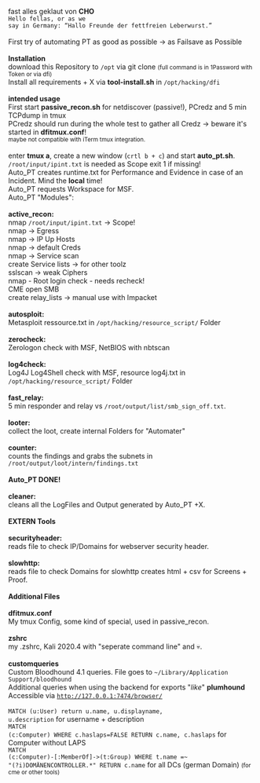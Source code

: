 fast alles geklaut von <b>CHO</b> <br>
<code>Hello fellas, or as we say in Germany: “Hallo Freunde der fettfreien Leberwurst.”</code><br>
<br>
First try of automating PT as good as possible -> as Failsave as Possible<br>
<br>
<b>Installation</b><br>
download this Repository to <code>/opt</code> via git clone <small>(full command is in 1Password with Token or via dfi)</small><br>
Install all requirements + X via <b>tool-install.sh</b> in <code>/opt/hacking/dfi</code><br>
<br>
<b>intended usage</b><br>
First start <b>passive_recon.sh</b> for netdiscover (passive!), PCredz and 5 min TCPdump in tmux <br>
PCredz should run during the whole test to gather all Credz -> beware it's started in <b>dfitmux.conf</b>!<br>
<small>maybe not compatible with iTerm tmux integration.</small><br><br>
enter <b>tmux a</b>, create a new window (<code>crtl b + c</code>) and start <b>auto_pt.sh</b>.<br>
<code>/root/input/ipint.txt</code> is needed as Scope exit 1 if missing!<br>
Auto_PT creates runtime.txt for Performance and Evidence in case of an Incident. Mind the <b>local</b> time!<br>
Auto_PT requests Workspace for MSF.<br>
Auto_PT "Modules":<br>
<br>
<b>active_recon:</b><br>
nmap <code>/root/input/ipint.txt</code> -> Scope!<br>
nmap -> Egress<br>
nmap -> IP Up Hosts<br>
nmap -> default Creds<br>
nmap -> Service scan<br>
create Service lists -> for other toolz<br>
sslscan -> weak Ciphers <br>
nmap - Root login check - needs recheck!<br>
CME open SMB<br>
create relay_lists -> manual use with Impacket<br>
<br>
<b>autosploit:</b><br>
Metasploit ressource.txt in <code>/opt/hacking/resource_script/</code> Folder<br>
<br>
<b>zerocheck:</b><br>
Zerologon check with MSF, NetBIOS with nbtscan<br>
<br>
<b>log4check:</b><br>
Log4J Log4Shell check with MSF, resource log4j.txt in <code>/opt/hacking/resource_script/</code> Folder<br>
<br>
<b>fast_relay:</b><br>
5 min responder and relay vs <code>/root/output/list/smb_sign_off.txt</code>.<br>
<br>
<b>looter:</b><br>
collect the loot, create internal Folders for "Automater"<br>
<br>
<b>counter:</b><br>
counts the findings and grabs the subnets in <code>/root/output/loot/intern/findings.txt</code><br>
<br>
<b>Auto_PT DONE!</b><br>
<br>
<b>cleaner:</b><br>
cleans all the LogFiles and Output generated by Auto_PT +X.<br>
<br>
<b>EXTERN Tools</b><br>
<br>
<b>securityheader:</b><br>
reads file to check IP/Domains for webserver security header.<br>
<br>
<b>slowhttp:</b><br>
reads file to check Domains for slowhttp creates html + csv for Screens + Proof.<br>
<br>
<b>Additional Files</b><br>
<br>
<b>dfitmux.conf</b><br>
My tmux Config, some kind of special, used in passive_recon.<br>
<br>
<b>zshrc</b><br>
my .zshrc, Kali 2020.4 with "seperate command line" and 💀.<br>
<br>
<b>customqueries</b><br>
Custom Bloodhound 4.1 queries. File goes to <code>\~/Library/Application Support/bloodhound</code><br>
Additional queries when using the backend for exports "_like_" <b>plumhound</b><br>
Accessible via <code>http://127.0.0.1:7474/browser/</code><br>
<br>
<code>MATCH (u:User) return u.name, u.displayname, u.description</code> for username + description<br>
<code>MATCH (c:Computer) WHERE c.haslaps=FALSE RETURN c.name, c.haslaps</code> for Computer without LAPS<br>
<code>MATCH (c:Computer)-[:MemberOf]->(t:Group) WHERE t.name =~ "(?i)DOMÄNENCONTROLLER.*" RETURN c.name</code> for all DCs (german Domain) <small>(for cme or other tools)</small><br>
